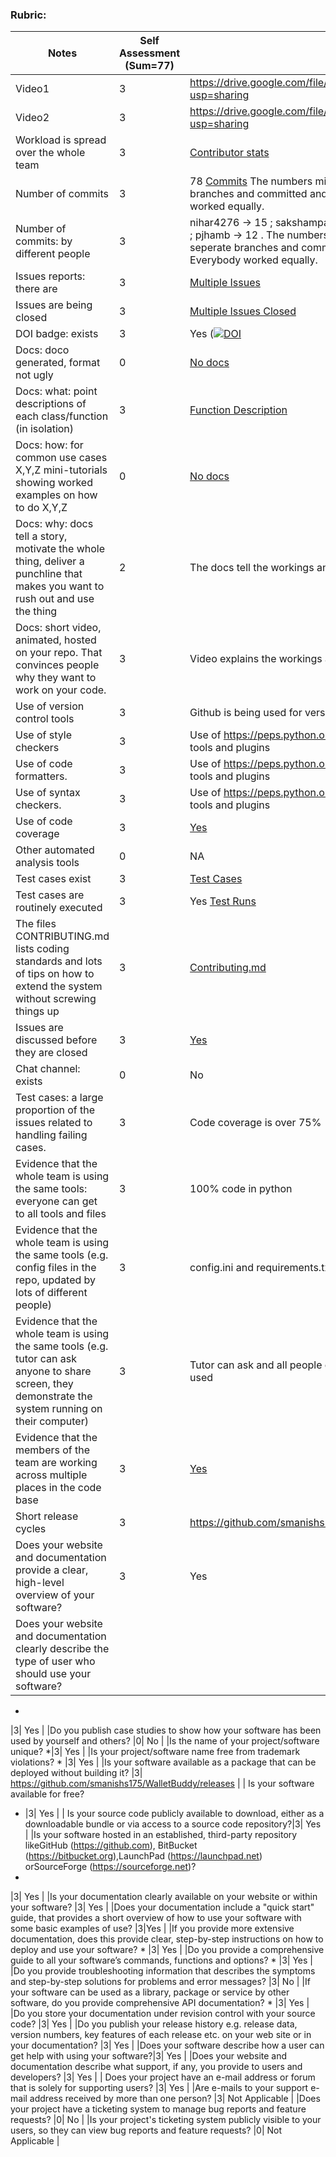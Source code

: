 ### Rubric:

|Notes|Self Assessment (Sum=77)|Evidence|
|-----|------------------------|---------|
|Video1|3|https://drive.google.com/file/d/1caBg-SIsCb4IteFN6MNi4vMj-CsXEbxm/view?usp=sharing  | 
|Video2|3|https://drive.google.com/file/d/19FLLMe2vpOZ24RBWxDzDuHSsgT24DsWF/view?usp=sharing  | 
|Workload is spread over the whole team | 3 |[Contributor stats](https://github.com/smanishs175/WalletBuddy/graphs/contributors) |
|Number of commits|3| 78 [Commits](https://github.com/smanishs175/WalletBuddy/graphs/commit-activity) The numbers might seem different it cause everyone created seperate branches and committed and after merging the numbers are different. Everybody worked equally. |
|Number of commits: by different people|3| nihar4276 -> 15 ; sakshampandey27 -> 17 ; smanishs175 -> 20 ; shrutiv123 -> 14 ; pjhamb -> 12 . The numbers might seem different it cause everyone created seperate branches and committed and after merging the numbers are different. Everybody worked equally.|
|Issues reports: there are| 3 | [Multiple Issues](https://github.com/smanishs175/WalletBuddy/issues?q=is%3Aissue+is%3Aclosed)
|Issues are being closed| 3|[Multiple Issues Closed](https://github.com/smanishs175/WalletBuddy/issues?q=is%3Aissue+is%3Aclosed) |
|DOI badge: exists|3| Yes ([![DOI](https://zenodo.org/badge/541313017.svg)](https://zenodo.org/badge/latestdoi/541313017) |
|Docs: doco generated, format not ugly |0| [No docs](https://github.com/smanishs175/WalletBuddy) |
|Docs: what: point descriptions of each class/function (in isolation) |3| [Function Description](https://github.com/smanishs175/WalletBuddy/blob/main/docs/functionDescription.md)  |
|Docs: how: for common use cases X,Y,Z mini-tutorials showing worked examples on how to do X,Y,Z|0|  [No docs](https://github.com/smanishs175/WalletBuddy) 
|Docs: why: docs tell a story, motivate the whole thing, deliver a punchline that makes you want to rush out and use the thing| 2 | The docs tell the workings and installation guide|
|Docs: short video, animated, hosted on your repo. That convinces people why they want to work on your code.|3 |  Video explains the workings and keeps scope of expansion|
|Use of version control tools| 3|Github is being used for version control |
|Use of style checkers | 3| Use of https://peps.python.org/pep-0008/ along with VsCode/PyCharm internal tools and plugins
|Use of code formatters. | 3|  Use of https://peps.python.org/pep-0008/ along with VsCode/PyCharm internal tools and plugins
|Use of syntax checkers. | 3|  Use of https://peps.python.org/pep-0008/ along with VsCode/PyCharm internal tools and plugins
|Use of code coverage | 3|[Yes](https://app.codecov.io/github/smanishs175/WalletBuddy) |
|Other automated analysis tools| 0|  NA
|Test cases exist| 3 |[Test Cases](https://github.com/smanishs175/WalletBuddy/tree/main/Test)
|Test cases are routinely executed| 3|Yes [Test Runs](https://github.com/smanishs175/WalletBuddy/actions/runs/3212991558)|
|The files CONTRIBUTING.md lists coding standards and lots of tips on how to extend the system without screwing things up|3| [Contributing.md](https://github.com/smanishs175/WalletBuddy/blob/main/CONTRIBUTING.md) |
|Issues are discussed before they are closed|3 | [Yes](https://github.com/smanishs175/WalletBuddy/issues?q=is%3Aissue+is%3Aclosed)
|Chat channel: exists|0| No |
|Test cases: a large proportion of the issues related to handling failing cases.|3| Code coverage is over 75% |
|Evidence that the whole team is using the same tools: everyone can get to all tools and files| 3 |100% code in python|
|Evidence that the whole team is using the same tools (e.g. config files in the repo, updated by lots of different people)| 3 |config.ini and requirements.txt is used by all |
|Evidence that the whole team is using the same tools (e.g. tutor can ask anyone to share screen, they demonstrate the system running on their computer)| 3 |Tutor can ask and all people of team can share and show the development tools used|
|Evidence that the members of the team are working across multiple places in the code base| 3 |[Yes](https://github.com/smanishs175/WalletBuddy/commits/main) |
|Short release cycles |3| https://github.com/smanishs175/WalletBuddy/releases  |
|Does your website and documentation provide a clear, high-level overview of your software? |3| Yes  |
|Does your website and documentation clearly describe the type of user who should use your software?
*
 |3| Yes |
|Do you publish case studies to show how your software has been used by yourself and others? |0| No  |
|Is the name of your project/software unique?
*|3| Yes  |
|Is your project/software name free from trademark violations?
*
 |3| Yes  |
|Is your software available as a package that can be deployed without building it? |3| https://github.com/smanishs175/WalletBuddy/releases  |
| Is your software available for free?
* |3| Yes  |
| Is your source code publicly available to download, either as a downloadable bundle or via access to a source code repository?|3| Yes  |
|Is your software hosted in an established, third-party repository likeGitHub (https://github.com), BitBucket (https://bitbucket.org),LaunchPad (https://launchpad.net) orSourceForge (https://sourceforge.net)?
*
|3| Yes  |
|Is your documentation clearly available on your website or within your software? |3| Yes  |
|Does your documentation include a "quick start" guide, that provides a short overview of how to use your software with some basic examples of use? |3|Yes  |
|If you provide more extensive documentation, does this provide clear, step-by-step instructions on how to deploy and use your software?
*
 |3| Yes  |
|Do you provide a comprehensive guide to all your software’s commands, functions and options?
*
 |3| Yes  |
|Do you provide troubleshooting information that describes the symptoms and step-by-step solutions for problems and error messages? |3| No  |
|If your software can be used as a library, package or service by other software, do you provide comprehensive API documentation?
*
 |3| Yes |
|Do you store your documentation under revision control with your source code? |3| Yes |
|Do you publish your release history e.g. release data, version numbers, key features of each release etc. on your web site or in your documentation? |3| Yes |
|Does your software describe how a user can get help with using your software?|3| Yes |
|Does your website and documentation describe what support, if any, you provide to users and developers? |3| Yes  |
| Does your project have an e-mail address or forum that is solely for supporting users? |3| Yes  |
|Are e-mails to your support e-mail address received by more than one person? |3| Not Applicable |
|Does your project have a ticketing system to manage bug reports and feature requests? |0| No   |
|Is your project's ticketing system publicly visible to your users, so they can view bug reports and feature requests? |0| Not Applicable |







